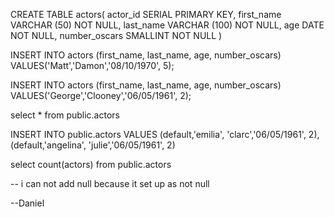 CREATE TABLE actors(
 actor_id SERIAL PRIMARY KEY,
 first_name VARCHAR (50) NOT NULL,
 last_name VARCHAR (100) NOT NULL,
 age DATE NOT NULL,
 number_oscars SMALLINT NOT NULL
)

INSERT INTO actors (first_name, last_name, age, number_oscars)
VALUES('Matt','Damon','08/10/1970', 5);

INSERT INTO actors (first_name, last_name, age, number_oscars)
VALUES('George','Clooney','06/05/1961', 2);

select * from public.actors

INSERT INTO public.actors VALUES 
(default,'emilia', 'clarc','06/05/1961', 2),
(default,'angelina', 'julie','06/05/1961', 2)

select count(actors) from public.actors

-- i can not add null because it set up as not null

--Daniel
